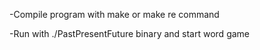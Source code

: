 -Compile program with make or make re command

-Run with ./PastPresentFuture binary and start word game
